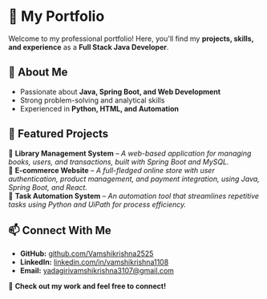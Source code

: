 <!--# MyPortfolio
My professional portfolio showcasing projects and skills. -->
# 💼 My Portfolio

Welcome to my professional portfolio! Here, you'll find my **projects, skills, and experience** as a **Full Stack Java Developer**.

## 🔹 About Me
- Passionate about **Java, Spring Boot, and Web Development**
- Strong problem-solving and analytical skills
- Experienced in **Python, HTML, and Automation**

## 📌 Featured Projects
🔹 **Library Management System** – *A web-based application for managing books, users, and transactions, built with Spring Boot and MySQL.*  
🔹 **E-commerce Website** – *A full-fledged online store with user authentication, product management, and payment integration, using Java, Spring Boot, and React.*  
🔹 **Task Automation System** – *An automation tool that streamlines repetitive tasks using Python and UiPath for process efficiency.*

## 📫 Connect With Me
- **GitHub:** [github.com/Vamshikrishna2525](https://github.com/Vamshikrishna2525)
- **LinkedIn:** [linkedin.com/in/vamshikrishna1108](https://www.linkedin.com/in/vamshikrishna1108/)
- **Email:** [yadagirivamshikrishna3107@gmail.com](mailto:yadagirivamshikrishna3107@gmail.com)

🚀 **Check out my work and feel free to connect!**
